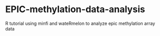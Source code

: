 # EPIC-methylation-data-analysis
R tutorial using minfi and wateRmelon to analyze epic methylation array data
